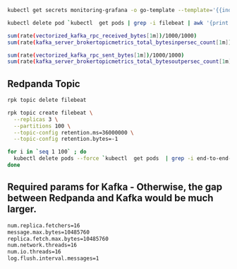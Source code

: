 ```bash
kubectl get secrets monitoring-grafana -o go-template --template='{{index .data "admin-password"}}' | base64 -d

kubectl delete pod `kubectl  get pods | grep -i filebeat | awk '{print $1}' | xargs` --force
```

```bash
sum(rate(vectorized_kafka_rpc_received_bytes[1m])/1000/1000)
sum(rate(kafka_server_brokertopicmetrics_total_bytesinpersec_count[1m])/1000/1000)
```

```bash
sum(rate(vectorized_kafka_rpc_sent_bytes[1m])/1000/1000)
sum(rate(kafka_server_brokertopicmetrics_total_bytesoutpersec_count[1m])/1000/1000)
```

## Redpanda Topic

```bash
rpk topic delete filebeat

rpk topic create filebeat \
  --replicas 3 \
  --partitions 100 \
  --topic-config retention.ms=36000000 \
  --topic-config retention.bytes=-1
```

```bash
for i in `seq 1 100` ; do
  kubectl delete pods --force `kubectl  get pods  | grep -i end-to-end-latency | awk '{print $1}' | head -10 | xargs`
done
```

## Required params for Kafka - Otherwise, the gap between Redpanda and Kafka would be much larger.

```bash
num.replica.fetchers=16
message.max.bytes=10485760
replica.fetch.max.bytes=10485760
num.network.threads=16
num.io.threads=16
log.flush.interval.messages=1
```